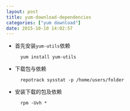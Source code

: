 ```yaml
---
layout: post
title: yum-download-dependencies
categories: ["yum download"]
date: 2015-10-10 14:02:57
---
```


* 首先安装`yum-utils`依赖
	
		yum install yum-utils

* 下载包与依赖

		repotrack sysstat -p /home/users/folder

* 安装下载的包及依赖

		rpm -Uvh *